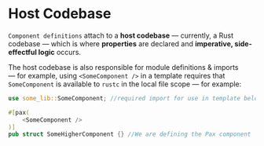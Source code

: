 # Host Codebase

`Component definitions` attach to a **host codebase** — currently, a Rust codebase — which is where **properties** are declared and **imperative, side-effectful logic** occurs.

The host codebase is also responsible for module definitions & imports — for example, using `<SomeComponent />` in a template requires that `SomeComponent` is available to `rustc` in the local file scope — for example:

```rust
use some_lib::SomeComponent; //required import for use in template below

#[pax(
    <SomeComponent />
)]
pub struct SomeHigherComponent {} //We are defining the Pax component `SomeHigherComponent` here
```
